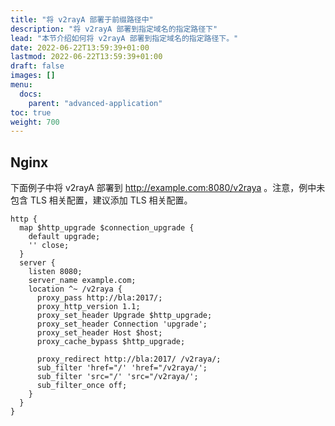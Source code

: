 ```yaml
---
title: "将 v2rayA 部署于前缀路径中"
description: "将 v2rayA 部署到指定域名的指定路径下"
lead: "本节介绍如何将 v2rayA 部署到指定域名的指定路径下。"
date: 2022-06-22T13:59:39+01:00
lastmod: 2022-06-22T13:59:39+01:00
draft: false
images: []
menu:
  docs:
    parent: "advanced-application"
toc: true
weight: 700
---
```


## Nginx

下面例子中将 v2rayA 部署到 http://example.com:8080/v2raya 。注意，例中未包含 TLS 相关配置，建议添加 TLS 相关配置。

```nginx
http {
  map $http_upgrade $connection_upgrade {
    default upgrade;
    '' close;
  }
  server {
    listen 8080;
    server_name example.com;
    location ^~ /v2raya {
      proxy_pass http://bla:2017/;
      proxy_http_version 1.1;
      proxy_set_header Upgrade $http_upgrade;
      proxy_set_header Connection 'upgrade';
      proxy_set_header Host $host;
      proxy_cache_bypass $http_upgrade;

      proxy_redirect http://bla:2017/ /v2raya/;
      sub_filter 'href="/' 'href="/v2raya/';
      sub_filter 'src="/' 'src="/v2raya/';
      sub_filter_once off;
    }
  }
}
```
